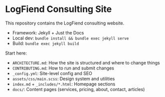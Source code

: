 # LogFiend Consulting Site

This repository contains the LogFiend consulting website.

- Framework: Jekyll + Just the Docs
- Local dev: `bundle install && bundle exec jekyll serve`
- Build: `bundle exec jekyll build`

Start here:
- `ARCHITECTURE.md`: How the site is structured and where to change things
- `CONTRIBUTING.md`: How to run and submit changes
- `_config.yml`: Site-level config and SEO
- `assets/css/main.scss`: Design system and utilities
- `index.md` + `_includes/*.html`: Homepage sections
- `docs/`: Content pages (services, pricing, about, contact, articles) 